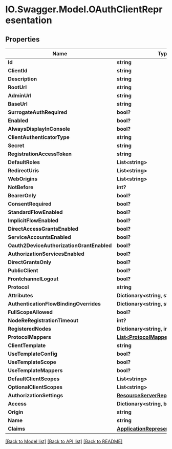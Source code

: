 # IO.Swagger.Model.OAuthClientRepresentation
## Properties

Name | Type | Description | Notes
------------ | ------------- | ------------- | -------------
**Id** | **string** |  | [optional] 
**ClientId** | **string** |  | [optional] 
**Description** | **string** |  | [optional] 
**RootUrl** | **string** |  | [optional] 
**AdminUrl** | **string** |  | [optional] 
**BaseUrl** | **string** |  | [optional] 
**SurrogateAuthRequired** | **bool?** |  | [optional] 
**Enabled** | **bool?** |  | [optional] 
**AlwaysDisplayInConsole** | **bool?** |  | [optional] 
**ClientAuthenticatorType** | **string** |  | [optional] 
**Secret** | **string** |  | [optional] 
**RegistrationAccessToken** | **string** |  | [optional] 
**DefaultRoles** | **List&lt;string&gt;** |  | [optional] 
**RedirectUris** | **List&lt;string&gt;** |  | [optional] 
**WebOrigins** | **List&lt;string&gt;** |  | [optional] 
**NotBefore** | **int?** |  | [optional] 
**BearerOnly** | **bool?** |  | [optional] 
**ConsentRequired** | **bool?** |  | [optional] 
**StandardFlowEnabled** | **bool?** |  | [optional] 
**ImplicitFlowEnabled** | **bool?** |  | [optional] 
**DirectAccessGrantsEnabled** | **bool?** |  | [optional] 
**ServiceAccountsEnabled** | **bool?** |  | [optional] 
**Oauth2DeviceAuthorizationGrantEnabled** | **bool?** |  | [optional] 
**AuthorizationServicesEnabled** | **bool?** |  | [optional] 
**DirectGrantsOnly** | **bool?** |  | [optional] 
**PublicClient** | **bool?** |  | [optional] 
**FrontchannelLogout** | **bool?** |  | [optional] 
**Protocol** | **string** |  | [optional] 
**Attributes** | **Dictionary&lt;string, string&gt;** |  | [optional] 
**AuthenticationFlowBindingOverrides** | **Dictionary&lt;string, string&gt;** |  | [optional] 
**FullScopeAllowed** | **bool?** |  | [optional] 
**NodeReRegistrationTimeout** | **int?** |  | [optional] 
**RegisteredNodes** | **Dictionary&lt;string, int?&gt;** |  | [optional] 
**ProtocolMappers** | [**List&lt;ProtocolMapperRepresentation&gt;**](ProtocolMapperRepresentation.md) |  | [optional] 
**ClientTemplate** | **string** |  | [optional] 
**UseTemplateConfig** | **bool?** |  | [optional] 
**UseTemplateScope** | **bool?** |  | [optional] 
**UseTemplateMappers** | **bool?** |  | [optional] 
**DefaultClientScopes** | **List&lt;string&gt;** |  | [optional] 
**OptionalClientScopes** | **List&lt;string&gt;** |  | [optional] 
**AuthorizationSettings** | [**ResourceServerRepresentation**](ResourceServerRepresentation.md) |  | [optional] 
**Access** | **Dictionary&lt;string, bool?&gt;** |  | [optional] 
**Origin** | **string** |  | [optional] 
**Name** | **string** |  | [optional] 
**Claims** | [**ApplicationRepresentationClaims**](ApplicationRepresentationClaims.md) |  | [optional] 

[[Back to Model list]](../README.md#documentation-for-models) [[Back to API list]](../README.md#documentation-for-api-endpoints) [[Back to README]](../README.md)

